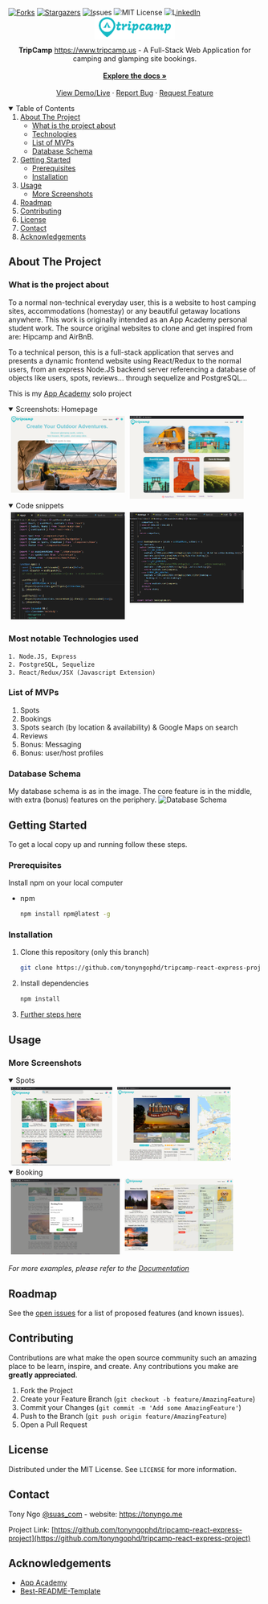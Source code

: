 
[![Forks][forks-shield]][forks-url]
[![Stargazers][stars-shield]][stars-url]
[![Issues][issues-shield]][issues-url]
[![MIT License][license-shield]][license-url]
[![LinkedIn][linkedin-shield]][linkedin-url]
<!--ReactSkipperStart -->
<br />
<p align="center"  style='margin-top: -40px; margin-bottom: -10px;'>
  <a href="https://github.com/tonyngophd/tripcamp-react-express-project">
    <img src="/frontend/src/images/tripcamp6-200x60.png" alt="Logo" width="160" height="60" style="object-fit: contain">
  </a>

  <p align="center">
    <b>TripCamp</b> <a href="https://www.tripcamp.us/" target="_blank">https://www.tripcamp.us</a> - A Full-Stack Web Application for camping and glamping site bookings.
    <br />
    <br />
    <a href="https://github.com/tonyngophd/tripcamp-react-express-project/wiki"><strong>Explore the docs »</strong></a>
    <br />
    <br />
    <a href="https://www.tripcamp.us/" target="_blank">View Demo/Live</a>
    ·
    <a href="https://github.com/tonyngophd/tripcamp-react-express-project/issues">Report Bug</a>
    ·
    <a href="https://github.com/tonyngophd/tripcamp-react-express-project/issues">Request Feature</a>
  </p>
</p>



<details open='open'>
   <summary>Table of Contents</summary>
   <ol style='margin: 0px 30px 0px 0px'>
      <li>
         <a href="#about-the-project">About The Project</a>
         <ul>
            <li><a href="#what-is-the-project-about">What is the project about</a></li>
            <li><a href="#most-notable-technologies-used">Technologies</a></li>
            <li><a href="#list-of-mvps">List of MVPs</a></li>
            <li><a href="#database-schema">Database Schema</a></li>
         </ul>
      </li>
      <li>
         <a href="#getting-started">Getting Started</a>
         <ul>
         <li><a href="#prerequisites">Prerequisites</a></li>
         <li><a href="#installation">Installation</a></li>
         </ul>
      </li>
      <li><a href="#usage">Usage</a>
         <ul>
            <li><a href="#more-screenshots">More Screenshots</a></li>
         </ul>
      </li>
      <li><a href="#roadmap">Roadmap</a></li>
      <li><a href="#contributing">Contributing</a></li>
      <li><a href="#license">License</a></li>
      <li><a href="#contact">Contact</a></li>
      <li><a href="#acknowledgements">Acknowledgements</a></li>
   </ol>
</details>



## About The Project
### What is the project about
To a normal non-technical everyday user, this is a website to host camping sites, accommodations (homestay) or any beautiful getaway locations anywhere. This work is originally intended as an App Academy personal student work. The source original websites to clone and get inspired from are: Hipcamp and AirBnB.

To a technical person, this is a full-stack application that serves and presents a dynamic frontend website using React/Redux to the normal users, from an express Node.JS backend server referencing a database of objects like users, spots, reviews... through sequelize and PostgreSQL...

This is my <a href='www.appacademy.io' target='_blank'>App Academy</a> solo project
<!--ReactSkipperEnd -->

<!--ReactSkipperStart -->
<details open="open">
   <summary>Screenshots: Homepage </summary>
   <div style="display: flex">
      <img src="/resources/images/screenshots/tripcamp.png" width="45%" height="30%" style="margin: 5px"/>
      <img src="/resources/images/screenshots/home2.png" width="45%" height="30%" style="margin: 5px"/>
   <div>
</details>
<details open="open">
   <summary>Code snippets</summary>
   <div style="display: flex">
      <img src="/resources/images/screenshots/codesnippet1.png" width="45%" height="24%" style="margin: 5px"/>
      <img src="/resources/images/screenshots/codesnippet2.png" width="45%" height="24%" style="margin: 5px"/>
   <div>
</details>

<!--ReactSkipperEnd -->

### Most notable Technologies used
    1. Node.JS, Express
    2. PostgreSQL, Sequelize
    3. React/Redux/JSX (Javascript Extension)
    
### List of MVPs
  1. Spots
  2. Bookings
  3. Spots search (by location & availability) & Google Maps on search
  4. Reviews
  5. Bonus: Messaging
  6. Bonus: user/host profiles

### Database Schema
My database schema is as in the image. The core feature is in the middle, with extra (bonus) features on the periphery.
![Database Schema](https://tripcamp.s3.amazonaws.com/resources/images/official/tripcampdatabaseschema.png)

## Getting Started

To get a local copy up and running follow these steps.

### Prerequisites

Install npm on your local computer
* npm
  ```sh
  npm install npm@latest -g
  ```

### Installation
1. Clone this repository (only this branch)

   ```bash
   git clone https://github.com/tonyngophd/tripcamp-react-express-project.git
   ```

2. Install dependencies

      ```bash
      npm install
      ```

3. [Further steps here](https://github.com/tonyngophd/tripcamp-react-express-project/wiki)

## Usage
<!--ReactSkipperStart -->
### More Screenshots

<details open="open">
   <summary>Spots</summary>   
   <div style="display: flex">
      <img src="./resources/images/screenshots/spots.png" width="40%" height="40%"  style="margin: 5px"/>
      <img src="./resources/images/screenshots/singlespot.png" width="45%" height="40%"  style="margin: 5px"/>         
   <div>
</details>
<details open="open">
   <summary>Booking</summary>   
   <div style="display: flex">
      <!-- <div style='display: flex; flex-direction: column; width="40%"'> -->
         <img src="./resources/images/screenshots/booking.png" width="43%" height="30%" style="margin: 5px"/>
         <img src="./resources/images/screenshots/profilepage.png" width="43%" height="30%" style="margin: 5px"/>
      <!-- </div> -->
   <div>
</details>

<!--ReactSkipperEnd -->

_For more examples, please refer to the [Documentation](https://github.com/tonyngophd/tripcamp-react-express-project/wiki)_



## Roadmap

See the [open issues](https://github.com/tonyngophd/tripcamp-react-express-project/issues) for a list of proposed features (and known issues).



## Contributing

Contributions are what make the open source community such an amazing place to be learn, inspire, and create. Any contributions you make are **greatly appreciated**.

1. Fork the Project
2. Create your Feature Branch (`git checkout -b feature/AmazingFeature`)
3. Commit your Changes (`git commit -m 'Add some AmazingFeature'`)
4. Push to the Branch (`git push origin feature/AmazingFeature`)
5. Open a Pull Request



## License

Distributed under the MIT License. See `LICENSE` for more information.



## Contact

Tony Ngo [@suas_com](https://twitter.com/suas_com) - website: https://tonyngo.me

Project Link: [https://github.com/tonyngophd/tripcamp-react-express-project](https://github.com/tonyngophd/tripcamp-react-express-project)



## Acknowledgements

* [App Academy](https://www.appacademy.io/)
* [Best-README-Template](https://github.com/othneildrew/Best-README-Template)



[contributors-shield]: https://img.shields.io/github/contributors/tonyngophd/tripcamp-react-express-project.svg?style=for-the-badge
[contributors-url]: https://github.com/tonyngophd/tripcamp-react-express-project/graphs/contributors
[forks-shield]: https://img.shields.io/github/forks/tonyngophd/tripcamp-react-express-project.svg?style=for-the-badge
[forks-url]: https://github.com/tonyngophd/tripcamp-react-express-project/network/members
[stars-shield]: https://img.shields.io/github/stars/tonyngophd/tripcamp-react-express-project.svg?style=for-the-badge
[stars-url]: https://github.com/tonyngophd/tripcamp-react-express-project/stargazers
[issues-shield]: https://img.shields.io/github/issues/tonyngophd/tripcamp-react-express-project.svg?style=for-the-badge
[issues-url]: https://github.com/tonyngophd/tripcamp-react-express-project/issues
[license-shield]: https://img.shields.io/github/license/tonyngophd/tripcamp-react-express-project.svg?style=for-the-badge
[license-url]: https://github.com/tonyngophd/tripcamp-react-express-project/blob/master/LICENSE.txt
[linkedin-shield]: https://img.shields.io/badge/-LinkedIn-black.svg?style=for-the-badge&logo=linkedin&colorB=555
[linkedin-url]: https://www.linkedin.com/in/tony-ngo-suas/

